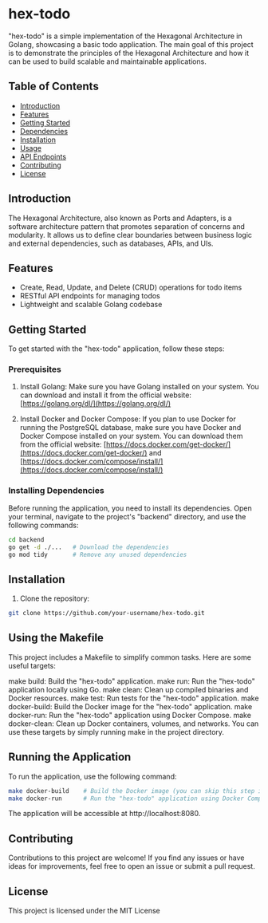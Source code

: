 # hex-todo

"hex-todo" is a simple implementation of the Hexagonal Architecture in Golang, showcasing a basic todo application. The main goal of this project is to demonstrate the principles of the Hexagonal Architecture and how it can be used to build scalable and maintainable applications.

## Table of Contents

- [Introduction](#introduction)
- [Features](#features)
- [Getting Started](#getting-started)
- [Dependencies](#dependencies)
- [Installation](#installation)
- [Usage](#usage)
- [API Endpoints](#api-endpoints)
- [Contributing](#contributing)
- [License](#license)

## Introduction

The Hexagonal Architecture, also known as Ports and Adapters, is a software architecture pattern that promotes separation of concerns and modularity. It allows us to define clear boundaries between business logic and external dependencies, such as databases, APIs, and UIs.

## Features

- Create, Read, Update, and Delete (CRUD) operations for todo items
- RESTful API endpoints for managing todos
- Lightweight and scalable Golang codebase

## Getting Started

To get started with the "hex-todo" application, follow these steps:

### Prerequisites

1. Install Golang: Make sure you have Golang installed on your system. You can download and install it from the official website: [https://golang.org/dl/](https://golang.org/dl/)

2. Install Docker and Docker Compose: If you plan to use Docker for running the PostgreSQL database, make sure you have Docker and Docker Compose installed on your system. You can download them from the official website: [https://docs.docker.com/get-docker/](https://docs.docker.com/get-docker/) and [https://docs.docker.com/compose/install/](https://docs.docker.com/compose/install/)

### Installing Dependencies

Before running the application, you need to install its dependencies. Open your terminal, navigate to the project's "backend" directory, and use the following commands:

```bash
cd backend
go get -d ./...   # Download the dependencies
go mod tidy       # Remove any unused dependencies
```

## Installation

1. Clone the repository:

```bash
git clone https://github.com/your-username/hex-todo.git
```

## Using the Makefile

This project includes a Makefile to simplify common tasks. Here are some useful targets:

make build: Build the "hex-todo" application.
make run: Run the "hex-todo" application locally using Go.
make clean: Clean up compiled binaries and Docker resources.
make test: Run tests for the "hex-todo" application.
make docker-build: Build the Docker image for the "hex-todo" application.
make docker-run: Run the "hex-todo" application using Docker Compose.
make docker-clean: Clean up Docker containers, volumes, and networks.
You can use these targets by simply running make <target> in the project directory.

## Running the Application

To run the application, use the following command:

```bash
make docker-build    # Build the Docker image (you can skip this step if you already built it)
make docker-run      # Run the "hex-todo" application using Docker Compose
```

The application will be accessible at http://localhost:8080.

## Contributing

Contributions to this project are welcome! If you find any issues or have ideas for improvements, feel free to open an issue or submit a pull request.

## License

This project is licensed under the MIT License 